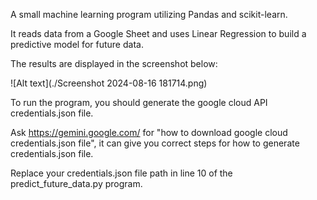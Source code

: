 
A small machine learning program utilizing Pandas and scikit-learn.

It reads data from a Google Sheet and uses Linear Regression to build a predictive model for future data.

The results are displayed in the screenshot below:

![Alt text](./Screenshot 2024-08-16 181714.png)

To run the program, you should generate the google cloud API credentials.json file.

Ask https://gemini.google.com/ for "how to download google cloud credentials.json file", it can give you correct steps for how to generate credentials.json file.

Replace your credentials.json file path in line 10 of the predict_future_data.py program.